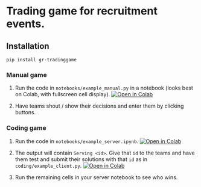 # Trading game for recruitment events. 

## Installation

`pip install gr-tradinggame`

### Manual game

1. Run the code in `notebooks/example_manual.py` in a notebook (looks best on Colab, with fullscreen cell display). [![Open in Colab](https://colab.research.google.com/assets/colab-badge.svg)](https://colab.research.google.com/github/soerenwolfers/gr_tradinggame/blob/main/notebooks/example_manual.ipynb)

2. Have teams shout / show their decisions and enter them by clicking buttons. 

### Coding game

1. Run the code in `notebooks/example_server.ipynb`. [![Open in Colab](https://colab.research.google.com/assets/colab-badge.svg)](https://colab.research.google.com/github/soerenwolfers/gr_tradinggame/blob/main/notebooks/example_server.ipynb)



2. The output will contain `Serving <id>`. Give that `id` to the teams and have them test and submit their solutions with that `id` as in `coding/example_client.py`. [![Open in Colab](https://colab.research.google.com/assets/colab-badge.svg)](https://colab.research.google.com/github/soerenwolfers/gr_tradinggame/blob/main/notebooks/example_clients.ipynb)

3. Run the remaining cells in your server notebook to see who wins.




